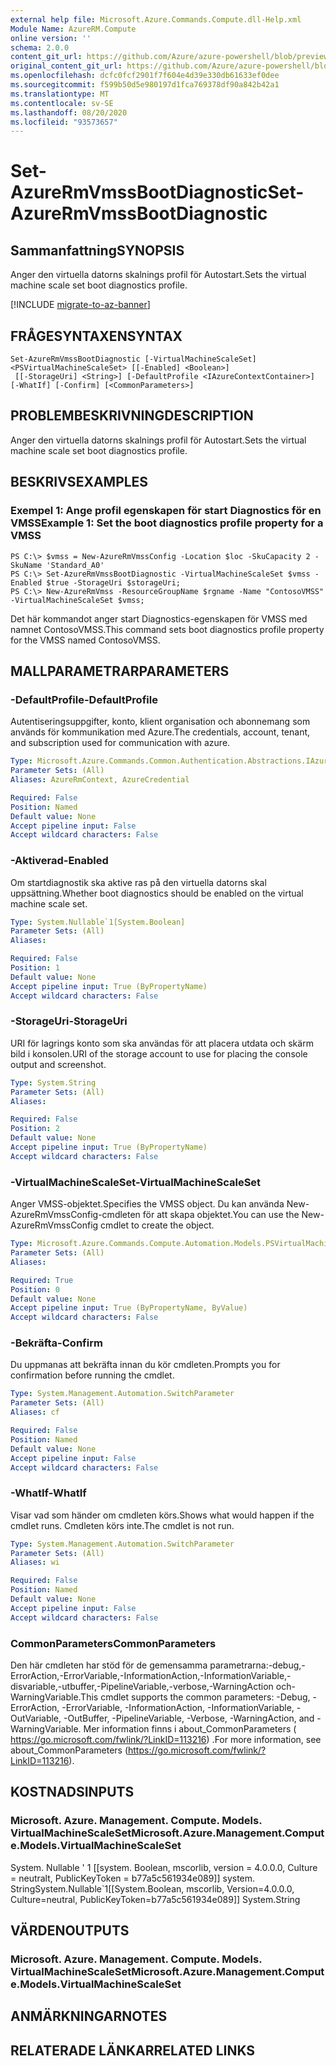 ```yaml
---
external help file: Microsoft.Azure.Commands.Compute.dll-Help.xml
Module Name: AzureRM.Compute
online version: ''
schema: 2.0.0
content_git_url: https://github.com/Azure/azure-powershell/blob/preview/src/ResourceManager/Compute/Stack/Commands.Compute/help/Set-AzureRmVmssBootDiagnostic.md
original_content_git_url: https://github.com/Azure/azure-powershell/blob/preview/src/ResourceManager/Compute/Stack/Commands.Compute/help/Set-AzureRmVmssBootDiagnostic.md
ms.openlocfilehash: dcfc0fcf2901f7f604e4d39e330db61633ef0dee
ms.sourcegitcommit: f599b50d5e980197d1fca769378df90a842b42a1
ms.translationtype: MT
ms.contentlocale: sv-SE
ms.lasthandoff: 08/20/2020
ms.locfileid: "93573657"
---
```

# <span data-ttu-id="da883-101">Set-AzureRmVmssBootDiagnostic</span><span class="sxs-lookup"><span data-stu-id="da883-101">Set-AzureRmVmssBootDiagnostic</span></span>

## <span data-ttu-id="da883-102">Sammanfattning</span><span class="sxs-lookup"><span data-stu-id="da883-102">SYNOPSIS</span></span>
<span data-ttu-id="da883-103">Anger den virtuella datorns skalnings profil för Autostart.</span><span class="sxs-lookup"><span data-stu-id="da883-103">Sets the virtual machine scale set boot diagnostics profile.</span></span>

[!INCLUDE [migrate-to-az-banner](../../includes/migrate-to-az-banner.md)]

## <span data-ttu-id="da883-104">FRÅGESYNTAXEN</span><span class="sxs-lookup"><span data-stu-id="da883-104">SYNTAX</span></span>

```
Set-AzureRmVmssBootDiagnostic [-VirtualMachineScaleSet] <PSVirtualMachineScaleSet> [[-Enabled] <Boolean>]
 [[-StorageUri] <String>] [-DefaultProfile <IAzureContextContainer>] [-WhatIf] [-Confirm] [<CommonParameters>]
```

## <span data-ttu-id="da883-105">PROBLEMBESKRIVNING</span><span class="sxs-lookup"><span data-stu-id="da883-105">DESCRIPTION</span></span>
<span data-ttu-id="da883-106">Anger den virtuella datorns skalnings profil för Autostart.</span><span class="sxs-lookup"><span data-stu-id="da883-106">Sets the virtual machine scale set boot diagnostics profile.</span></span>

## <span data-ttu-id="da883-107">BESKRIVS</span><span class="sxs-lookup"><span data-stu-id="da883-107">EXAMPLES</span></span>

### <span data-ttu-id="da883-108">Exempel 1: Ange profil egenskapen för start Diagnostics för en VMSS</span><span class="sxs-lookup"><span data-stu-id="da883-108">Example 1: Set the boot diagnostics profile property for a VMSS</span></span>
```
PS C:\> $vmss = New-AzureRmVmssConfig -Location $loc -SkuCapacity 2 -SkuName 'Standard_A0'
PS C:\> Set-AzureRmVmssBootDiagnostic -VirtualMachineScaleSet $vmss -Enabled $true -StorageUri $storageUri;
PS C:\> New-AzureRmVmss -ResourceGroupName $rgname -Name "ContosoVMSS" -VirtualMachineScaleSet $vmss;
```

<span data-ttu-id="da883-109">Det här kommandot anger start Diagnostics-egenskapen för VMSS med namnet ContosoVMSS.</span><span class="sxs-lookup"><span data-stu-id="da883-109">This command sets boot diagnostics profile property for the VMSS named ContosoVMSS.</span></span>

## <span data-ttu-id="da883-110">MALLPARAMETRAR</span><span class="sxs-lookup"><span data-stu-id="da883-110">PARAMETERS</span></span>

### <span data-ttu-id="da883-111">-DefaultProfile</span><span class="sxs-lookup"><span data-stu-id="da883-111">-DefaultProfile</span></span>
<span data-ttu-id="da883-112">Autentiseringsuppgifter, konto, klient organisation och abonnemang som används för kommunikation med Azure.</span><span class="sxs-lookup"><span data-stu-id="da883-112">The credentials, account, tenant, and subscription used for communication with azure.</span></span>

```yaml
Type: Microsoft.Azure.Commands.Common.Authentication.Abstractions.IAzureContextContainer
Parameter Sets: (All)
Aliases: AzureRmContext, AzureCredential

Required: False
Position: Named
Default value: None
Accept pipeline input: False
Accept wildcard characters: False
```

### <span data-ttu-id="da883-113">-Aktiverad</span><span class="sxs-lookup"><span data-stu-id="da883-113">-Enabled</span></span>
<span data-ttu-id="da883-114">Om startdiagnostik ska aktive ras på den virtuella datorns skal uppsättning.</span><span class="sxs-lookup"><span data-stu-id="da883-114">Whether boot diagnostics should be enabled on the virtual machine scale set.</span></span>

```yaml
Type: System.Nullable`1[System.Boolean]
Parameter Sets: (All)
Aliases: 

Required: False
Position: 1
Default value: None
Accept pipeline input: True (ByPropertyName)
Accept wildcard characters: False
```

### <span data-ttu-id="da883-115">-StorageUri</span><span class="sxs-lookup"><span data-stu-id="da883-115">-StorageUri</span></span>
<span data-ttu-id="da883-116">URI för lagrings konto som ska användas för att placera utdata och skärm bild i konsolen.</span><span class="sxs-lookup"><span data-stu-id="da883-116">URI of the storage account to use for placing the console output and screenshot.</span></span>

```yaml
Type: System.String
Parameter Sets: (All)
Aliases: 

Required: False
Position: 2
Default value: None
Accept pipeline input: True (ByPropertyName)
Accept wildcard characters: False
```

### <span data-ttu-id="da883-117">-VirtualMachineScaleSet</span><span class="sxs-lookup"><span data-stu-id="da883-117">-VirtualMachineScaleSet</span></span>
<span data-ttu-id="da883-118">Anger VMSS-objektet.</span><span class="sxs-lookup"><span data-stu-id="da883-118">Specifies the VMSS object.</span></span>
<span data-ttu-id="da883-119">Du kan använda New-AzureRmVmssConfig-cmdleten för att skapa objektet.</span><span class="sxs-lookup"><span data-stu-id="da883-119">You can use the New-AzureRmVmssConfig cmdlet to create the object.</span></span>

```yaml
Type: Microsoft.Azure.Commands.Compute.Automation.Models.PSVirtualMachineScaleSet
Parameter Sets: (All)
Aliases: 

Required: True
Position: 0
Default value: None
Accept pipeline input: True (ByPropertyName, ByValue)
Accept wildcard characters: False
```

### <span data-ttu-id="da883-120">-Bekräfta</span><span class="sxs-lookup"><span data-stu-id="da883-120">-Confirm</span></span>
<span data-ttu-id="da883-121">Du uppmanas att bekräfta innan du kör cmdleten.</span><span class="sxs-lookup"><span data-stu-id="da883-121">Prompts you for confirmation before running the cmdlet.</span></span>

```yaml
Type: System.Management.Automation.SwitchParameter
Parameter Sets: (All)
Aliases: cf

Required: False
Position: Named
Default value: None
Accept pipeline input: False
Accept wildcard characters: False
```

### <span data-ttu-id="da883-122">-WhatIf</span><span class="sxs-lookup"><span data-stu-id="da883-122">-WhatIf</span></span>
<span data-ttu-id="da883-123">Visar vad som händer om cmdleten körs.</span><span class="sxs-lookup"><span data-stu-id="da883-123">Shows what would happen if the cmdlet runs.</span></span>
<span data-ttu-id="da883-124">Cmdleten körs inte.</span><span class="sxs-lookup"><span data-stu-id="da883-124">The cmdlet is not run.</span></span>

```yaml
Type: System.Management.Automation.SwitchParameter
Parameter Sets: (All)
Aliases: wi

Required: False
Position: Named
Default value: None
Accept pipeline input: False
Accept wildcard characters: False
```

### <span data-ttu-id="da883-125">CommonParameters</span><span class="sxs-lookup"><span data-stu-id="da883-125">CommonParameters</span></span>
<span data-ttu-id="da883-126">Den här cmdleten har stöd för de gemensamma parametrarna:-debug,-ErrorAction,-ErrorVariable,-InformationAction,-InformationVariable,-disvariable,-utbuffer,-PipelineVariable,-verbose,-WarningAction och-WarningVariable.</span><span class="sxs-lookup"><span data-stu-id="da883-126">This cmdlet supports the common parameters: -Debug, -ErrorAction, -ErrorVariable, -InformationAction, -InformationVariable, -OutVariable, -OutBuffer, -PipelineVariable, -Verbose, -WarningAction, and -WarningVariable.</span></span> <span data-ttu-id="da883-127">Mer information finns i about_CommonParameters ( https://go.microsoft.com/fwlink/?LinkID=113216) .</span><span class="sxs-lookup"><span data-stu-id="da883-127">For more information, see about_CommonParameters (https://go.microsoft.com/fwlink/?LinkID=113216).</span></span>

## <span data-ttu-id="da883-128">KOSTNADS</span><span class="sxs-lookup"><span data-stu-id="da883-128">INPUTS</span></span>

### <span data-ttu-id="da883-129">Microsoft. Azure. Management. Compute. Models. VirtualMachineScaleSet</span><span class="sxs-lookup"><span data-stu-id="da883-129">Microsoft.Azure.Management.Compute.Models.VirtualMachineScaleSet</span></span>
<span data-ttu-id="da883-130">System. Nullable ' 1 [[system. Boolean, mscorlib, version = 4.0.0.0, Culture = neutralt, PublicKeyToken = b77a5c561934e089]] system. String</span><span class="sxs-lookup"><span data-stu-id="da883-130">System.Nullable\`1[[System.Boolean, mscorlib, Version=4.0.0.0, Culture=neutral, PublicKeyToken=b77a5c561934e089]] System.String</span></span>

## <span data-ttu-id="da883-131">VÄRDEN</span><span class="sxs-lookup"><span data-stu-id="da883-131">OUTPUTS</span></span>

### <span data-ttu-id="da883-132">Microsoft. Azure. Management. Compute. Models. VirtualMachineScaleSet</span><span class="sxs-lookup"><span data-stu-id="da883-132">Microsoft.Azure.Management.Compute.Models.VirtualMachineScaleSet</span></span>

## <span data-ttu-id="da883-133">ANMÄRKNINGAR</span><span class="sxs-lookup"><span data-stu-id="da883-133">NOTES</span></span>

## <span data-ttu-id="da883-134">RELATERADE LÄNKAR</span><span class="sxs-lookup"><span data-stu-id="da883-134">RELATED LINKS</span></span>

